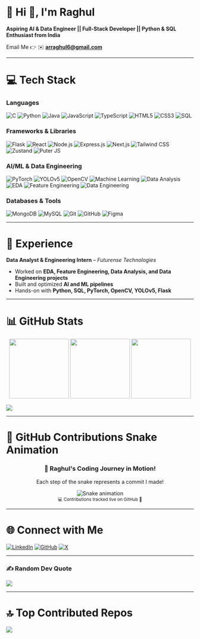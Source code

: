 # 💫 Hi 👋, I'm Raghul  

**Aspiring AI & Data Engineer || Full-Stack Developer || Python & SQL Enthusiast from India**  

Email Me 👉 ✉️ **arraghul6@gmail.com**  

---

# 💻 Tech Stack  

### **Languages**
![C](https://img.shields.io/badge/C-00599C?style=for-the-badge&logo=c&logoColor=white) 
![Python](https://img.shields.io/badge/Python-3670A0?style=for-the-badge&logo=python&logoColor=ffdd54) 
![Java](https://img.shields.io/badge/Java-007396?style=for-the-badge&logo=java&logoColor=white) 
![JavaScript](https://img.shields.io/badge/JavaScript-F7DF1E?style=for-the-badge&logo=javascript&logoColor=black) 
![TypeScript](https://img.shields.io/badge/TypeScript-3178C6?style=for-the-badge&logo=typescript&logoColor=white) 
![HTML5](https://img.shields.io/badge/HTML5-E34F26?style=for-the-badge&logo=html5&logoColor=white) 
![CSS3](https://img.shields.io/badge/CSS3-1572B6?style=for-the-badge&logo=css3&logoColor=white) 
![SQL](https://img.shields.io/badge/SQL-005CDB?style=for-the-badge&logo=MicrosoftSQLServer&logoColor=white) 

### **Frameworks & Libraries**
![Flask](https://img.shields.io/badge/Flask-000000?style=for-the-badge&logo=flask&logoColor=white) 
![React](https://img.shields.io/badge/React-61DAFB?style=for-the-badge&logo=react&logoColor=black) 
![Node.js](https://img.shields.io/badge/Node.js-339933?style=for-the-badge&logo=nodedotjs&logoColor=white) 
![Express.js](https://img.shields.io/badge/Express.js-000000?style=for-the-badge) 
![Next.js](https://img.shields.io/badge/Next.js-000000?style=for-the-badge&logo=nextdotjs&logoColor=white) 
![Tailwind CSS](https://img.shields.io/badge/TailwindCSS-06B6D4?style=for-the-badge&logo=tailwind-css&logoColor=white) 
![Zustand](https://img.shields.io/badge/Zustand-000000?style=for-the-badge) 
![Puter JS](https://img.shields.io/badge/PuterJS-000000?style=for-the-badge)  

### **AI/ML & Data Engineering**
![PyTorch](https://img.shields.io/badge/PyTorch-EE4C2C?style=for-the-badge&logo=pytorch&logoColor=white) 
![YOLOv5](https://img.shields.io/badge/YOLOv5-FF0000?style=for-the-badge) 
![OpenCV](https://img.shields.io/badge/OpenCV-5C3EE8?style=for-the-badge) 
![Machine Learning](https://img.shields.io/badge/MachineLearning-FF6F00?style=for-the-badge) 
![Data Analysis](https://img.shields.io/badge/DataAnalysis-4CAF50?style=for-the-badge) 
![EDA](https://img.shields.io/badge/EDA-FF5733?style=for-the-badge) 
![Feature Engineering](https://img.shields.io/badge/FeatureEngineering-FFC300?style=for-the-badge) 
![Data Engineering](https://img.shields.io/badge/DataEngineering-0072C6?style=for-the-badge) 

### **Databases & Tools**
![MongoDB](https://img.shields.io/badge/MongoDB-47A248?style=for-the-badge&logo=mongodb&logoColor=white) 
![MySQL](https://img.shields.io/badge/MySQL-003545?style=for-the-badge&logo=mysql&logoColor=white) 
![Git](https://img.shields.io/badge/Git-F05032?style=for-the-badge&logo=git&logoColor=white) 
![GitHub](https://img.shields.io/badge/GitHub-181717?style=for-the-badge&logo=github&logoColor=white) 
![Figma](https://img.shields.io/badge/Figma-F24E1E?style=for-the-badge&logo=figma&logoColor=white)  

---

# 🏢 Experience  

**Data Analyst & Engineering Intern** – *Futurense Technologies*  
- Worked on **EDA, Feature Engineering, Data Analysis, and Data Engineering projects**  
- Built and optimized **AI and ML pipelines**  
- Hands-on with **Python, SQL, PyTorch, OpenCV, YOLOv5, Flask**  

---

# 📊 GitHub Stats  

<div align="center">
<img height="160em" src="https://github-profile-summary-cards.vercel.app/api/cards/profile-details?username=raghul017&theme=radical">
<img height="160em" src="https://github-profile-summary-cards.vercel.app/api/cards/stats?username=raghul017&theme=radical">
<img height="160em" src="https://github-profile-summary-cards.vercel.app/api/cards/repos-per-language?username=raghul017&theme=radical">
</div>  

![](https://github-readme-stats.vercel.app/api/top-langs/?username=raghul017&theme=dark&hide_border=false&layout=compact)  

---

# 🐍 GitHub Contributions Snake Animation  

<div align="center">
  <h3>🐍 Raghul's Coding Journey in Motion!</h3>
  <p>Each step of the snake represents a commit I made!</p>
  <img alt="Snake animation" src="https://profile-readme-generator.com/assets/snake.svg" />
  <br>
  <sub>💻 Contributions tracked live on GitHub 🐍</sub>
</div>

---

# 🌐 Connect with Me  

[![LinkedIn](https://img.shields.io/badge/LinkedIn-%230077B5.svg?logo=linkedin&logoColor=white)](https://www.linkedin.com/in/raghul-ar05/) 
[![GitHub](https://img.shields.io/badge/GitHub-181717?logo=github&logoColor=white)](https://github.com/raghul017) 
[![X](https://img.shields.io/badge/X-black.svg?logo=X&logoColor=white)](https://x.com/RaghulAR7)  

---

### ✍️ Random Dev Quote  
![](https://quotes-github-readme.vercel.app/api?type=horizontal&theme=radical)

---

# 🔝 Top Contributed Repos  
![](https://github-contributor-stats.vercel.app/api?username=raghul017&limit=5&theme=dark&combine_all_yearly_contributions=true)
